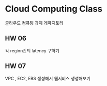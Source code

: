 # Cloud Computing Class
클라우드 컴퓨팅 과제 레파지토리

## HW 06
각 region간의 latency 구하기

## HW 07
VPC , EC2, EBS 생성해서 웹서비스 생성해보기
